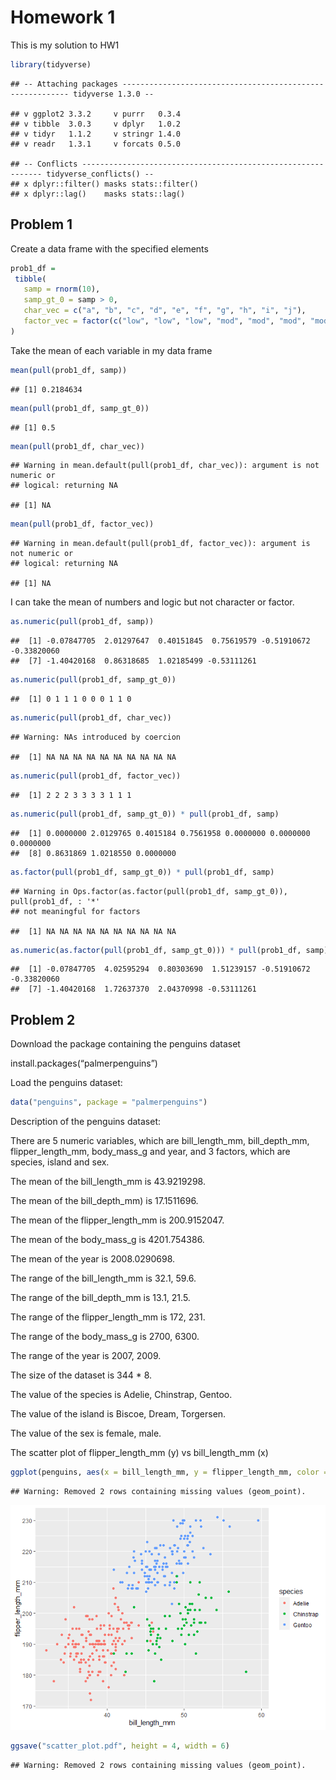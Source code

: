 Homework 1
================

This is my solution to HW1

``` r
library(tidyverse)
```

    ## -- Attaching packages ---------------------------------------------------------- tidyverse 1.3.0 --

    ## v ggplot2 3.3.2     v purrr   0.3.4
    ## v tibble  3.0.3     v dplyr   1.0.2
    ## v tidyr   1.1.2     v stringr 1.4.0
    ## v readr   1.3.1     v forcats 0.5.0

    ## -- Conflicts ------------------------------------------------------------- tidyverse_conflicts() --
    ## x dplyr::filter() masks stats::filter()
    ## x dplyr::lag()    masks stats::lag()

## Problem 1

Create a data frame with the specified elements

``` r
prob1_df = 
 tibble(
   samp = rnorm(10),
   samp_gt_0 = samp > 0,
   char_vec = c("a", "b", "c", "d", "e", "f", "g", "h", "i", "j"),
   factor_vec = factor(c("low", "low", "low", "mod", "mod", "mod", "mod", "high", "high", "high"))
)
```

Take the mean of each variable in my data frame

``` r
mean(pull(prob1_df, samp))
```

    ## [1] 0.2184634

``` r
mean(pull(prob1_df, samp_gt_0))
```

    ## [1] 0.5

``` r
mean(pull(prob1_df, char_vec))
```

    ## Warning in mean.default(pull(prob1_df, char_vec)): argument is not numeric or
    ## logical: returning NA

    ## [1] NA

``` r
mean(pull(prob1_df, factor_vec))
```

    ## Warning in mean.default(pull(prob1_df, factor_vec)): argument is not numeric or
    ## logical: returning NA

    ## [1] NA

I can take the mean of numbers and logic but not character or factor.

``` r
as.numeric(pull(prob1_df, samp))
```

    ##  [1] -0.07847705  2.01297647  0.40151845  0.75619579 -0.51910672 -0.33820060
    ##  [7] -1.40420168  0.86318685  1.02185499 -0.53111261

``` r
as.numeric(pull(prob1_df, samp_gt_0))
```

    ##  [1] 0 1 1 1 0 0 0 1 1 0

``` r
as.numeric(pull(prob1_df, char_vec))
```

    ## Warning: NAs introduced by coercion

    ##  [1] NA NA NA NA NA NA NA NA NA NA

``` r
as.numeric(pull(prob1_df, factor_vec))
```

    ##  [1] 2 2 2 3 3 3 3 1 1 1

``` r
as.numeric(pull(prob1_df, samp_gt_0)) * pull(prob1_df, samp)
```

    ##  [1] 0.0000000 2.0129765 0.4015184 0.7561958 0.0000000 0.0000000 0.0000000
    ##  [8] 0.8631869 1.0218550 0.0000000

``` r
as.factor(pull(prob1_df, samp_gt_0)) * pull(prob1_df, samp)
```

    ## Warning in Ops.factor(as.factor(pull(prob1_df, samp_gt_0)), pull(prob1_df, : '*'
    ## not meaningful for factors

    ##  [1] NA NA NA NA NA NA NA NA NA NA

``` r
as.numeric(as.factor(pull(prob1_df, samp_gt_0))) * pull(prob1_df, samp)
```

    ##  [1] -0.07847705  4.02595294  0.80303690  1.51239157 -0.51910672 -0.33820060
    ##  [7] -1.40420168  1.72637370  2.04370998 -0.53111261

## Problem 2

Download the package containing the penguins dataset

install.packages(“palmerpenguins”)

Load the penguins dataset:

``` r
data("penguins", package = "palmerpenguins")
```

Description of the penguins dataset:

There are 5 numeric variables, which are bill\_length\_mm,
bill\_depth\_mm, flipper\_length\_mm, body\_mass\_g and year, and 3
factors, which are species, island and sex.

The mean of the bill\_length\_mm is 43.9219298.

The mean of the bill\_depth\_mm) is 17.1511696.

The mean of the flipper\_length\_mm is 200.9152047.

The mean of the body\_mass\_g is 4201.754386.

The mean of the year is 2008.0290698.

The range of the bill\_length\_mm is 32.1, 59.6.

The range of the bill\_depth\_mm is 13.1, 21.5.

The range of the flipper\_length\_mm is 172, 231.

The range of the body\_mass\_g is 2700, 6300.

The range of the year is 2007, 2009.

The size of the dataset is 344 \* 8.

The value of the species is Adelie, Chinstrap, Gentoo.

The value of the island is Biscoe, Dream, Torgersen.

The value of the sex is female, male.

The scatter plot of flipper\_length\_mm (y) vs bill\_length\_mm (x)

``` r
ggplot(penguins, aes(x = bill_length_mm, y = flipper_length_mm, color = species)) + geom_point()
```

    ## Warning: Removed 2 rows containing missing values (geom_point).

![](p8105_hw1_yz3956_files/figure-gfm/unnamed-chunk-7-1.png)<!-- -->

``` r
ggsave("scatter_plot.pdf", height = 4, width = 6)
```

    ## Warning: Removed 2 rows containing missing values (geom_point).
